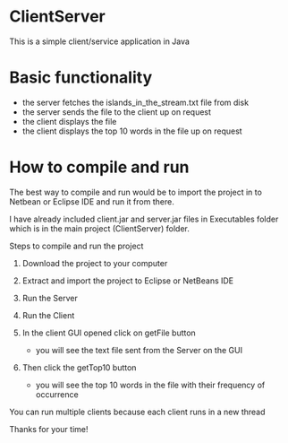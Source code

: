 # ClientServer

This is a simple client/service application in Java 

# Basic functionality
   - the server fetches the islands_in_the_stream.txt file from disk
   - the server sends the file to the client up on request
   - the client displays the file
   - the client displays the top 10 words in the file up on request

# How to compile and run

The best way to compile and run would be to import the project in to Netbean or Eclipse IDE
and run it from there. 

I have already included client.jar and server.jar files in Executables folder which 
is in the main project (ClientServer) folder.

Steps to compile and run the project

1. Download the project to your computer

2. Extract and import the project to Eclipse or NetBeans IDE

3. Run the Server

4. Run the Client  
   
5. In the client GUI opened click on getFile button 

	- you will see the text file sent from the Server on the GUI

6. Then click the getTop10 button
	
	- you will see the top 10 words in the file with their frequency of occurrence
	
You can run multiple clients because each client runs in a new thread

Thanks for your time!
